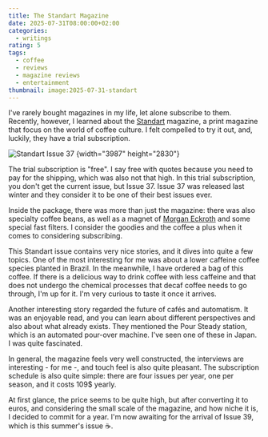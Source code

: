 ```yaml
---
title: The Standart Magazine
date: 2025-07-31T08:00:00+02:00
categories:
  - writings
rating: 5
tags:
  - coffee
  - reviews
  - magazine reviews
  - entertainment
thumbnail: image:2025-07-31-standart
---
```


I've rarely bought magazines in my life, let alone subscribe to them. Recently, however, I learned about the [Standart](https://standartmag.com/) magazine, a print magazine that focus on the world of coffee culture. I felt compelled to try it out, and, luckily, they have a trial subscription.

<!--more-->

![Standart Issue 37](image:2025-07-31-standart)
{width="3987" height="2830"}

The trial subscription is "free". I say free with quotes because you need to pay for the shipping, which was also not that high. In this trial subscription, you don't get the current issue, but Issue 37. Issue 37 was released last winter and they consider it to be one of their best issues ever.

Inside the package, there was more than just the magazine: there was also specialty coffee beans, as well as a magnet of [Morgan Eckroth](https://en.wikipedia.org/wiki/Morgan_Eckroth) and some special fast filters. I consider the goodies and the coffee a plus when it comes to considering subscribing.

This Standart issue contains very nice stories, and it dives into quite a few topics. One of the most interesting for me was about a lower caffeine coffee species planted in Brazil. In the meanwhile, I have ordered a bag of this coffee. If there is a delicious way to drink coffee with less caffeine and that does not undergo the chemical processes that decaf coffee needs to go through, I'm up for it. I'm very curious to taste it once it arrives.

Another interesting story regarded the future of cafés and automatism. It was an enjoyable read, and you can learn about different perspectives and also about what already exists. They mentioned the Pour Steady station, which is an automated pour-over machine. I've seen one of these in Japan. I was quite fascinated.

In general, the magazine feels very well constructed, the interviews are interesting - for me -, and touch feel is also quite pleasant. The subscription schedule is also quite simple: there are four issues per year, one per season, and it costs 109$ yearly.

At first glance, the price seems to be quite high, but after converting it to euros, and considering the small scale of the magazine, and how niche it is, I decided to commit for a year. I'm now awaiting for the arrival of Issue 39, which is this summer's issue ☕️.
